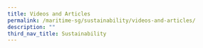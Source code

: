 ```yaml
---
title: Videos and Articles
permalink: /maritime-sg/sustainability/videos-and-articles/
description: ""
third_nav_title: Sustainability
---
```


